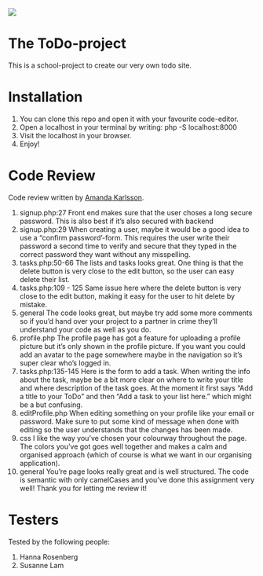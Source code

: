 <img src="https://media.giphy.com/media/LdaTvECy4WT8rpFE38/giphy.gif">

# The ToDo-project

This is a school-project to create our very own todo site.

# Installation

1. You can clone this repo and open it with your favourite code-editor.
2. Open a localhost in your terminal by writing: php -S localhost:8000
3. Visit the localhost in your browser.
4. Enjoy!

# Code Review

Code review written by [Amanda Karlsson](https://github.com/username).

1. signup.php:27 Front end makes sure that the user choses a long secure password. This is also best if it’s also secured with backend
2. signup.php:29 When creating a user, maybe it would be a good idea to use a “confirm password’-form. This requires the user write their password a second time to verify and secure that they typed in the correct password they want without any misspelling.
3. tasks.php:50-66 The lists and tasks looks great. One thing is that the delete button is very close to the edit button, so the user can easy delete their list.
4. tasks.php:109 - 125 Same issue here where the delete button is very close to the edit button, making it easy for the user to hit delete by mistake.
5. general The code looks great, but maybe try add some more comments so if you’d hand over your project to a partner in crime they’ll understand your code as well as you do.
6. profile.php The profile page has got a feature for uploading a profile picture but it’s only shown in the profile picture. If you want you could add an avatar to the page somewhere maybe in the navigation so it’s super clear who’s logged in.
7. tasks.php:135-145 Here is the form to add a task. When writing the info about the task, maybe be a bit more clear on where to write your title and where description of the task goes. At the moment it first says “Add a title to your ToDo” and then “Add a task to your list here.” which might be a but confusing.
8. editProfile.php When editing something on your profile like your email or password. Make sure to put some kind of message when done with editing so the user understands that the changes has been made.
9. css I like the way you’ve chosen your colourway throughout the page. The colors you’ve got goes well together and makes a calm and organised approach (which of course is what we want in our organising application).
10. general You’re page looks really great and is well structured. The code is semantic with only camelCases and you’ve done this assignment very well! Thank you for letting me review it!

# Testers

Tested by the following people:

1. Hanna Rosenberg
2. Susanne Lam
